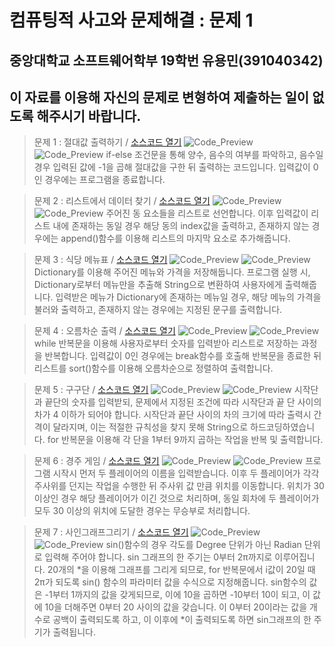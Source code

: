 ﻿# 컴퓨팅적 사고와 문제해결 : 문제 1
## 중앙대학교 소프트웨어학부 19학번 유용민(391040342)
## 이 자료를 이용해 자신의 문제로 변형하여 제출하는 일이 없도록 해주시기 바랍니다.

> 문제 1 : 절대값 출력하기 / [소스코드 열기](문제1.py)
![Code_Preview](/Images/문제1.jpg)
![Code_Preview](/Images/결과1.png)
if-else 조건문을 통해 양수, 음수의 여부를 파악하고, 음수일 경우 입력된 값에 -1을 곱해 절대값을 구한 뒤 출력하는 코드입니다. 입력값이 0인 경우에는 프로그램을 종료합니다.

> 문제 2 : 리스트에서 데이터 찾기 / [소스코드 열기](문제2.py)
![Code_Preview](/Images/문제2.jpg)
![Code_Preview](/Images/결과2.png)
주어진 동 요소들을 리스트로 선언합니다. 이후 입력값이 리스트 내에 존재하는 동일 경우 해당 동의 index값을 출력하고, 존재하지 않는 경우에는 append()함수를 이용해 리스트의 마지막 요소로 추가해줍니다.

> 문제 3 : 식당 메뉴표 / [소스코드 열기](문제3.py)
![Code_Preview](/Images/문제3.jpg)
![Code_Preview](/Images/결과3.png)
Dictionary를 이용해 주어진 메뉴와 가격을 저장해둡니다. 프로그램 실행 시, Dictionary로부터 메뉴만을 추출해 String으로 변환하여 사용자에게 출력해줍니다. 입력받은 메뉴가 Dictionary에 존재하는 메뉴일 경우, 해당 메뉴의 가격을 불러와 출력하고, 존재하지 않는 경우에는 지정된 문구를 출력합니다.

> 문제 4 : 오름차순 출력 / [소스코드 열기](문제4.py)
![Code_Preview](/Images/문제4.jpg)
![Code_Preview](/Images/결과4.png)
while 반복문을 이용해 사용자로부터 숫자를 입력받아 리스트로 저장하는 과정을 반복합니다. 입력값이 0인 경우에는 break함수를 호출해 반복문을 종료한 뒤 리스트를 sort()함수를 이용해 오름차순으로 정렬하여 출력합니다.

> 문제 5 : 구구단 / [소스코드 열기](문제5.py)
![Code_Preview](/Images/문제5.jpg)
![Code_Preview](/Images/결과5.png)
시작단과 끝단의 숫자를 입력받되, 문제에서 지정된 조건에 따라 시작단과 끝 단 사이의 차가 4 이하가 되어야 합니다. 시작단과 끝단 사이의 차의 크기에 따라 출력시 간격이 달라지며, 이는 적절한 규칙성을 찾지 못해 String으로 하드코딩하였습니다. for 반복문을 이용해 각 단을 1부터 9까지 곱하는 작업을 반복 및 출력합니다.

> 문제 6 : 경주 게임 / [소스코드 열기](문제6.py)
![Code_Preview](/Images/문제6.jpg)
![Code_Preview](/Images/결과6.png)
프로그램 시작시 먼저 두 플레이어의 이름을 입력받습니다. 이후 두 플레이어가 각각 주사위를 던지는 작업을 수행한 뒤 주사위 값 만큼 위치를 이동합니다. 위치가 30 이상인 경우 해당 플레이어가 이긴 것으로 처리하며, 동일 회차에 두 플레이어가 모두 30 이상의 위치에 도달한 경우는 무승부로 처리합니다.

> 문제 7 : 사인그래프그리기 / [소스코드 열기](문제7.py)
![Code_Preview](/Images/문제7.jpg)
![Code_Preview](/Images/결과7.png)
sin()함수의 경우 각도를 Degree 단위가 아닌 Radian 단위로 입력해 주어야 합니다. sin 그래프의 한 주기는 0부터 2π까지로 이루어집니다. 20개의 \*을 이용해 그래프를 그리게 되므로, for 반복문에서 i값이 20일 때 2π가 되도록 sin() 함수의 파라미터 값을 수식으로 지정해줍니다. sin함수의 값은 -1부터 1까지의 값을 갖게되므로, 이에 10을 곱하면 -10부터 10이 되고, 이 값에 10을 더해주면 0부터 20 사이의 값을 갖습니다. 이 0부터 20이라는 값을 개수로 공백이 출력되도록 하고, 이 이후에 \*이 출력되도록 하면 sin그래프의 한 주기가 출력됩니다.
